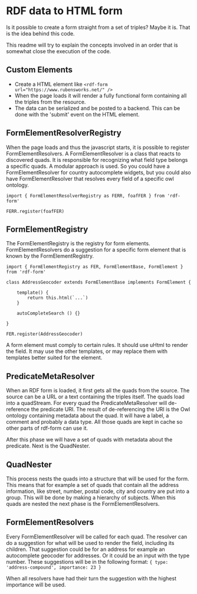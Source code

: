 # RDF data to HTML form

Is it possible to create a form straight from a set of triples?
Maybe it is. That is the idea behind this code.

This readme will try to explain the concepts involved in an order that is somewhat close the execution of the code.

## Custom Elements

- Create a HTML element like ```<rdf-form url="https://www.rubensworks.net/" />```
- When the page loads it will render a fully functional form containing all the triples from the resource.
- The data can be serialized and be posted to a backend. This can be done with the 'submit' event on the HTML element.

## FormElementResolverRegistry

When the page loads and thus the javascript starts, it is possible to register FormElementResolvers.
A FormElementResolver is a class that reacts to discovered quads. It is responsible for recognizing what field type belongs a specific quads. A modular approach is used. So you could have a FormElementResolver for country autocomplete widgets, but you could also have FormElementResolver that resolves every field of a specific owl ontology. 


```
import { FormElementResolverRegistry as FERR, foafFER } from 'rdf-form'

FERR.register(foafFER)
```

## FormElementRegistry

The FormElementRegistry is the registry for form elements. FormElementResolvers do a suggestion for a specific form element that is known by the FormElementRegistry.

```
import { FormElementRegistry as FER, FormElementBase, FormElement } from 'rdf-form'

class AddressGeocoder extends FormElementBase implements FormElement {

    template() {
        return this.html(`...`)
    }

    autoCompleteSearch () {}

}

FER.register(AddressGeocoder)
```

A form element must comply to certain rules. It should use uHtml to render the field. It may use the other templates, or may replace them with templates better suited for the element.

## PredicateMetaResolver

When an RDF form is loaded, it first gets all the quads from the source. The source can be a URL or a text containing the triples itself. The quads load into a quadStream. For every quad the PredicateMetaResolver will de-reference the predicate URI. The result of de-referencing the URI is the Owl ontology containing metadata about the quad. It will have a label, a comment and probably a data type. All those quads are kept in cache so other parts of rdf-form can use it. 

After this phase we will have a set of quads with metadata about the predicate. Next is the QuadNester.

## QuadNester

This process nests the quads into a structure that will be used for the form. This means that for example a set of quads that contain all the address information, like street, number, postal code, city and country are put into a group. This will be done by making a hierarchy of subjects.  When this quads are nested the next phase is the FormElementResolvers.

## FormElementResolvers

Every FormElementResolver will be called for each quad. The resolver can do a suggestion for what will be used to render the field, including its children. That suggestion could be for an address for example an autocomplete geocoder for addresses. Or it could be an input with the type number. These suggestions will be in the following format: ```{ type: 'address-compound', importance: 23 }```

When all resolvers have had their turn the suggestion with the highest importance will be used.
